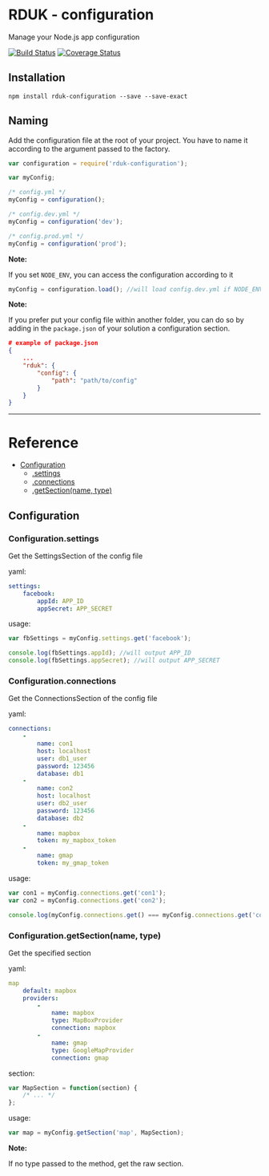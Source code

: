 # RDUK - configuration

Manage your Node.js app configuration

[![Build Status](https://travis-ci.org/rd-uk/rduk-configuration.svg?branch=master)](https://travis-ci.org/rd-uk/rduk-configuration)
[![Coverage Status](https://coveralls.io/repos/github/rd-uk/rduk-configuration/badge.svg?branch=master)](https://coveralls.io/github/rd-uk/rduk-configuration?branch=master)

## Installation

```
npm install rduk-configuration --save --save-exact
```

## Naming

Add the configuration file at the root of your project.
You have to name it according to the argument passed to the factory.

```js
var configuration = require('rduk-configuration');

var myConfig;

/* config.yml */
myConfig = configuration();

/* config.dev.yml */
myConfig = configuration('dev');

/* config.prod.yml */
myConfig = configuration('prod');
```

__Note:__

If you set `NODE_ENV`, you can access the configuration according to it

```js
myConfig = configuration.load(); //will load config.dev.yml if NODE_ENV === dev
```

__Note:__

If you prefer put your config file within another folder, you can do so by adding 
in the `package.json` of your solution a configuration section.

```json
# example of package.json
{
    ...
    "rduk": {
        "config": {
            "path": "path/to/config"
        }
    }
}
```
___

# Reference

* [Configuration](#configuration)
    * [.settings](#configuration.settings)
    * [.connections](#configuration.connections)
    * [.getSection(name, type)](#configuration.get_section)

<a name="configuration"></a>
## Configuration

<a name="configuration.settings"></a>
### Configuration.settings
Get the SettingsSection of the config file

yaml:

```yml
settings:
    facebook:
        appId: APP_ID
        appSecret: APP_SECRET
```

usage:

```js
var fbSettings = myConfig.settings.get('facebook');

console.log(fbSettings.appId); //will output APP_ID
console.log(fbSettings.appSecret); //will output APP_SECRET
```

<a name="configuration.connections"></a>
### Configuration.connections
Get the ConnectionsSection of the config file

yaml:

```yml
connections:
    -
        name: con1
        host: localhost
        user: db1_user
        password: 123456
        database: db1
    -
        name: con2
        host: localhost
        user: db2_user
        password: 123456
        database: db2
    -
        name: mapbox
        token: my_mapbox_token
    -
        name: gmap
        token: my_gmap_token
```

usage:

```js
var con1 = myConfig.connections.get('con1');
var con2 = myConfig.connections.get('con2');

console.log(myConfig.connections.get() === myConfig.connections.get('con1')); //will output true
```

<a name="configuration.get_section"></a>
### Configuration.getSection(name, type)
Get the specified section

yaml:

```yml
map
    default: mapbox
    providers:
        -
            name: mapbox
            type: MapBoxProvider
            connection: mapbox
        -
            name: gmap
            type: GoogleMapProvider
            connection: gmap
```

section:

```js
var MapSection = function(section) {
    /* ... */
};


```

usage:

```js
var map = myConfig.getSection('map', MapSection);
```

__Note:__

If no type passed to the method, get the raw section.
